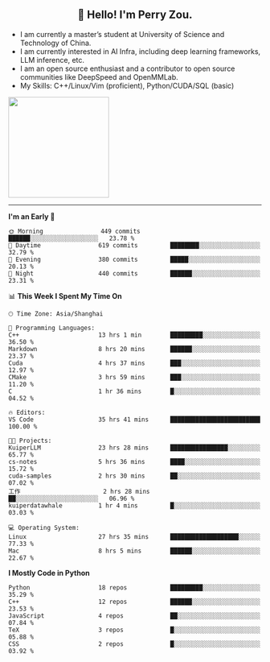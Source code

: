 <h2 align="center">👋 Hello! I'm Perry Zou.</h2>

- I am currently a master’s student at University of Science and Technology of China.
- I am currently interested in AI Infra, including deep learning frameworks, LLM inference, etc.
- I am an open source enthusiast and a contributor to open source communities like DeepSpeed and OpenMMLab.
- My Skills: C++/Linux/Vim (proficient), Python/CUDA/SQL (basic)

<img height=200 align="center" src="https://github-readme-stats.vercel.app/api?username=zonepg" />

-------

<!--START_SECTION:waka-->
**I'm an Early 🐤** 

```text
🌞 Morning                449 commits         ██████░░░░░░░░░░░░░░░░░░░   23.78 % 
🌆 Daytime                619 commits         ████████░░░░░░░░░░░░░░░░░   32.79 % 
🌃 Evening                380 commits         █████░░░░░░░░░░░░░░░░░░░░   20.13 % 
🌙 Night                  440 commits         ██████░░░░░░░░░░░░░░░░░░░   23.31 % 
```


📊 **This Week I Spent My Time On** 

```text
🕑︎ Time Zone: Asia/Shanghai

💬 Programming Languages: 
C++                      13 hrs 1 min        █████████░░░░░░░░░░░░░░░░   36.50 % 
Markdown                 8 hrs 20 mins       ██████░░░░░░░░░░░░░░░░░░░   23.37 % 
Cuda                     4 hrs 37 mins       ███░░░░░░░░░░░░░░░░░░░░░░   12.97 % 
CMake                    3 hrs 59 mins       ███░░░░░░░░░░░░░░░░░░░░░░   11.20 % 
C                        1 hr 36 mins        █░░░░░░░░░░░░░░░░░░░░░░░░   04.52 % 

🔥 Editors: 
VS Code                  35 hrs 41 mins      █████████████████████████   100.00 % 

🐱‍💻 Projects: 
KuiperLLM                23 hrs 28 mins      ████████████████░░░░░░░░░   65.77 % 
cs-notes                 5 hrs 36 mins       ████░░░░░░░░░░░░░░░░░░░░░   15.72 % 
cuda-samples             2 hrs 30 mins       ██░░░░░░░░░░░░░░░░░░░░░░░   07.02 % 
工作                       2 hrs 28 mins       ██░░░░░░░░░░░░░░░░░░░░░░░   06.96 % 
kuiperdatawhale          1 hr 4 mins         █░░░░░░░░░░░░░░░░░░░░░░░░   03.03 % 

💻 Operating System: 
Linux                    27 hrs 35 mins      ███████████████████░░░░░░   77.33 % 
Mac                      8 hrs 5 mins        ██████░░░░░░░░░░░░░░░░░░░   22.67 % 
```

**I Mostly Code in Python** 

```text
Python                   18 repos            █████████░░░░░░░░░░░░░░░░   35.29 % 
C++                      12 repos            ██████░░░░░░░░░░░░░░░░░░░   23.53 % 
JavaScript               4 repos             ██░░░░░░░░░░░░░░░░░░░░░░░   07.84 % 
TeX                      3 repos             █░░░░░░░░░░░░░░░░░░░░░░░░   05.88 % 
CSS                      2 repos             █░░░░░░░░░░░░░░░░░░░░░░░░   03.92 % 
```




<!--END_SECTION:waka-->
